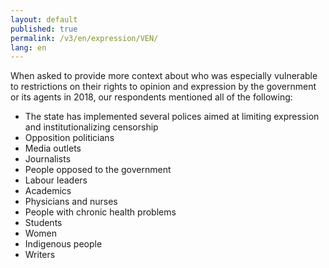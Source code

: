 ```yaml
---
layout: default
published: true
permalink: /v3/en/expression/VEN/
lang: en
---
```


When asked to provide more context about who was especially vulnerable to restrictions on their rights to opinion and expression by the government or its agents in 2018, our respondents mentioned all of the following:
-	The state has implemented several polices aimed at limiting expression and institutionalizing censorship
-	Opposition politicians
-	Media outlets
-	Journalists
-	People opposed to the government
-	Labour leaders
-	Academics
-	Physicians and nurses
-	People with chronic health problems
-	Students
-	Women
-	Indigenous people
-	Writers

